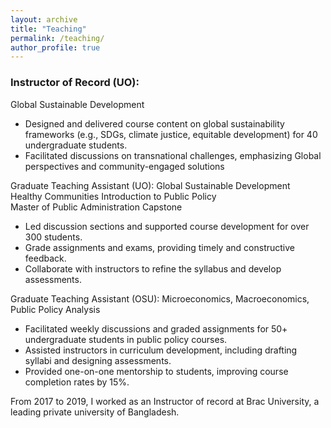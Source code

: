 ```yaml
---
layout: archive
title: "Teaching"
permalink: /teaching/
author_profile: true
---
```


### Instructor of Record (UO): 
Global Sustainable Development
- Designed and delivered course content on global sustainability frameworks (e.g., SDGs, climate justice, equitable development) for 40 undergraduate students.
- Facilitated discussions on transnational challenges, emphasizing Global perspectives and community-engaged solutions

Graduate Teaching Assistant (UO): 
Global Sustainable Development  
Healthy Communities 
Introduction to Public Policy  
Master of Public Administration Capstone 
- Led discussion sections and supported course development for over 300 students. 
- Grade assignments and exams, providing timely and constructive feedback. 
- Collaborate with instructors to refine the syllabus and develop assessments. 

Graduate Teaching Assistant (OSU): 
Microeconomics, 
Macroeconomics, 
Public Policy Analysis
- Facilitated weekly discussions and graded assignments for 50+ undergraduate students in public policy courses. 
- Assisted instructors in curriculum development, including drafting syllabi and designing assessments. 
- Provided one-on-one mentorship to students, improving course completion rates by 15%.

From 2017 to 2019, I worked as an Instructor of record at Brac University, a leading private university of Bangladesh. 
